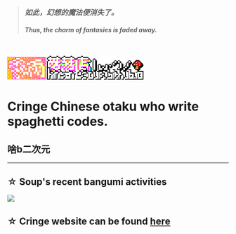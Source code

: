 > ### _如此，幻想的魔法便消失了。_
> #### _Thus, the charm of fantasies is faded away._

&nbsp;

![](https://raw.githubusercontent.com/Kirisoup/kirisoup.github.io/main/assets/image/bannerTxt.png)

# Cringe Chinese otaku who write spaghetti codes.
## 啥b二次元

---

## ☆ Soup's recent bangumi activities
![](http://bgm.tv/chart/img/591612)

## ☆ Cringe website can be found [here](https://kirisoup.github.io/home)

